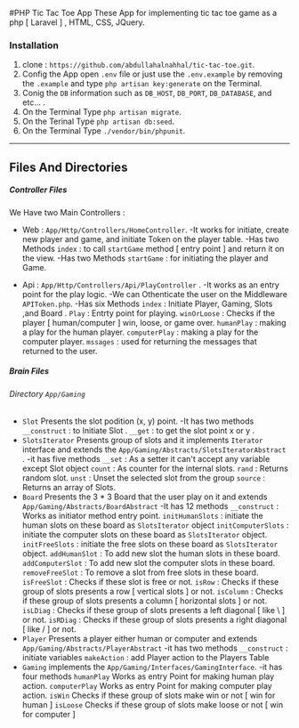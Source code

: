 #PHP Tic Tac Toe App
These App for implementing tic tac toe game as a php [ Laravel ] , HTML, CSS, JQuery.

### Installation
1. clone : `https://github.com/abdullahalnahhal/tic-tac-toe.git`.
2. Config the App open `.env` file or just use the `.env.example` by removing the `.example` and type `php artisan key:generate` on the Terminal.
3. Conig the `DB` information such as `DB_HOST`, `DB_PORT`, `DB_DATABASE`, and etc... .
4. On the Terminal Type `php artisan migrate`.
5. On the  Terinal Type `php artisan db:seed`.
6. On the Terminal Type `./vendor/bin/phpunit`.


------------

## Files And Directories
##### Controller Files
We Have two Main Controllers :
- Web : `App/Http/Controllers/HomeController`.
-It works for initiate, create new player and game, and initiate Token on the player table.
-Has two Methods `index` : to call `startGame` method [ entry point ] and return it on the view.
-Has two Methods `startGame` : for initiating the player and Game.

- Api : `App/Http/Controllers/Api/PlayController` .
-It works as an entry point for the play logic.
-We can Othenticate the user on the Middleware `APIToken.php`.
-Has six Methods 
			`index` : Initiate Player, Gaming, Slots ,and Board .
			`Play` : Entrty point for playing.
			`winOrLoose` : Checks if the player [ human/computer ] win, loose, or game over.
			`humanPlay` : making a play for the human player.
			`computerPlay` : making a play for the computer player.
			`mssages` : used for returning the messages that returned to the user.
##### Brain Files
###### Directory `App/Gaming`
- `Slot` Presents the slot podition (x, y) point.
-It has two methods 
		`__construct` : to Initiate Slot .
		`__get` : to get the slot point x or y .
- `SlotsIterator` Presents group of slots and it implements `Iterator` interface and extends the `App/Gaming/Abstracts/SlotsIteratorAbstract` .
-it has five methods
		`__set` : As a setter it can't accept any variable except Slot object
		`count` : As counter for the internal slots.
		`rand` : Returns random slot.
		`unst` : Unset the selected slot from the group
		`source` : Returns an array of Slots.
- `Board` Presents the 3 * 3 Board that the user play on it and extends `App/Gaming/Abstracts/BoardAbstract`
-It has 12 methods 
		`__construct` : Works as initiator method entry point.
		`initHumanSlots` : initiate the human slots on these board as `SlotsIterator` object
		`initComputerSlots` : initiate the computer slots on these board as `SlotsIterator` object.
		`initFreeSlots` : initiate the free slots on these board as `SlotsIterator` object.
		`addHumanSlot` : To add new slot the human slots in these board.
		`addComputerSlot` : To add new slot the computer slots in these board.
		`removeFreeSlot` : To remove a slot from free slots in these board.
		`isFreeSlot` : Checks if these slot is free or not.
		`isRow` : Checks if these group of slots presents a row [ vertical slots ] or not.
		`isColumn` : Checks if these group of slots presents a column [ horizontal slots ] or not.
		`isLDiag` : Checks if these group of slots presents a left diagonal [ like \ ] or not.
		`isRDiag` : Checks if these group of slots presents a right diagonal [ like / ] or not.
- `Player` Presents a player either human or computer and extends `App/Gaming/Abstracts/PlayerAbstract`
-it has two methods 
		`__construct` : initiate variables
		`makeAction` : add Player action to the Players Table
- `Gaming` implements the `App/Gaming/Interfaces/GamingInterface`.
-it has four methods
		`humanPlay` Works as entry Point  for making human play action.
		`computerPlay` Works as entry Point  for making computer play action.
		`isWin` Checks if these group of slots make win or not [ win for human ]
		`isLoose` Checks if these group of slots make loose or not [ win for computer ]